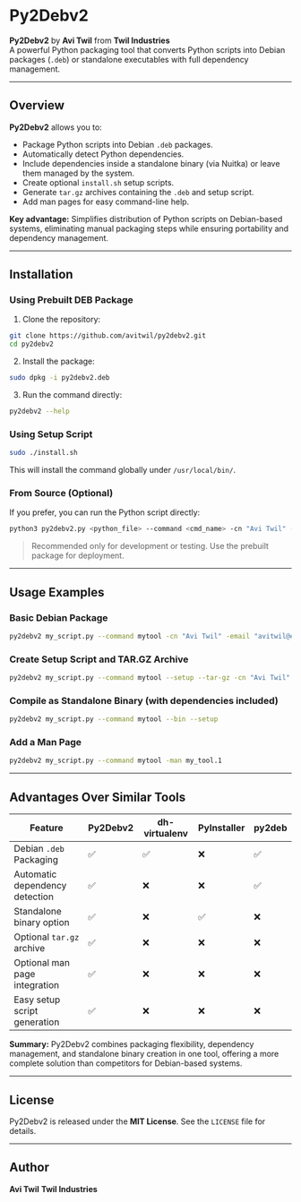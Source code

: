 
# Py2Debv2

**Py2Debv2** by **Avi Twil** from **Twil Industries**  
A powerful Python packaging tool that converts Python scripts into Debian packages (`.deb`) or standalone executables with full dependency management.

---

## Overview

**Py2Debv2** allows you to:

- Package Python scripts into Debian `.deb` packages.
- Automatically detect Python dependencies.
- Include dependencies inside a standalone binary (via Nuitka) or leave them managed by the system.
- Create optional `install.sh` setup scripts.
- Generate `tar.gz` archives containing the `.deb` and setup script.
- Add man pages for easy command-line help.

**Key advantage:** Simplifies distribution of Python scripts on Debian-based systems, eliminating manual packaging steps while ensuring portability and dependency management.

---

## Installation

### Using Prebuilt DEB Package

1. Clone the repository:

```bash
git clone https://github.com/avitwil/py2debv2.git
cd py2debv2
````

2. Install the package:

```bash
sudo dpkg -i py2debv2.deb
```

3. Run the command directly:

```bash
py2debv2 --help
```

### Using Setup Script

```bash
sudo ./install.sh
```

This will install the command globally under `/usr/local/bin/`.

### From Source (Optional)

If you prefer, you can run the Python script directly:

```bash
python3 py2debv2.py <python_file> --command <cmd_name> -cn "Avi Twil" -email "unknown@example.com"
```

> Recommended only for development or testing. Use the prebuilt package for deployment.

---

## Usage Examples

### Basic Debian Package

```bash
py2debv2 my_script.py --command mytool -cn "Avi Twil" -email "avitwil@example.com"
```

### Create Setup Script and TAR.GZ Archive

```bash
py2debv2 my_script.py --command mytool --setup --tar-gz -cn "Avi Twil"
```

### Compile as Standalone Binary (with dependencies included)

```bash
py2debv2 my_script.py --command mytool --bin --setup
```

### Add a Man Page

```bash
py2debv2 my_script.py --command mytool -man my_tool.1
```

---

## Advantages Over Similar Tools

| Feature                        | Py2Debv2 | dh-virtualenv | PyInstaller | py2deb |
| ------------------------------ | -------- | ------------- | ----------- | ------ |
| Debian `.deb` Packaging        | ✅        | ✅             | ❌           | ✅      |
| Automatic dependency detection | ✅        | ❌             | ❌           | ✅      |
| Standalone binary option       | ✅        | ❌             | ✅           | ❌      |
| Optional `tar.gz` archive      | ✅        | ❌             | ❌           | ❌      |
| Optional man page integration  | ✅        | ❌             | ❌           | ❌      |
| Easy setup script generation   | ✅        | ❌             | ❌           | ❌      |

**Summary:** Py2Debv2 combines packaging flexibility, dependency management, and standalone binary creation in one tool, offering a more complete solution than competitors for Debian-based systems.

---

## License

Py2Debv2 is released under the **MIT License**. See the `LICENSE` file for details.

---

## Author

**Avi Twil**
**Twil Industries**


